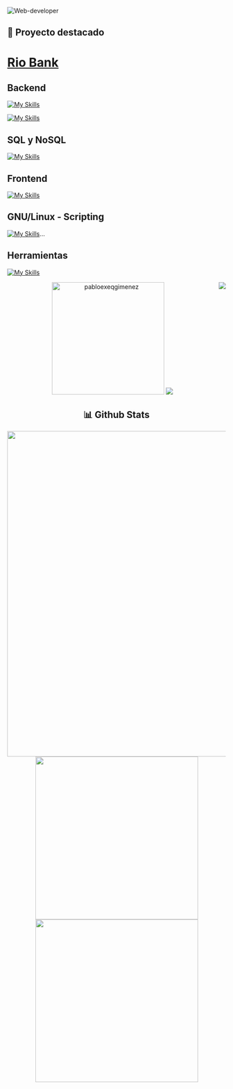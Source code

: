![Web-developer](https://res.cloudinary.com/dryi0j55n/image/upload/f_auto,q_auto/v1/varios/lquqn3z49xv60aadwrl5)

## 📌 Proyecto destacado

# [Rio Bank](https://github.com/PabloExeQGimenez/RioBank)

## Backend
[![My Skills](https://skillicons.dev/icons?i=js,nodejs,express,pug,npm,vite)](https://skillicons.dev)

[![My Skills](https://skillicons.dev/icons?i=java,spring,hibernate,gradle)](https://skillicons.dev)

## SQL y NoSQL
[![My Skills](https://skillicons.dev/icons?i=mysql,mongo,postgres)](https://skillicons.dev)

## Frontend
[![My Skills](https://skillicons.dev/icons?i=js,css,html,bootstrap,vue,react,md)](https://skillicons.dev)

## GNU/Linux - Scripting

[![My Skills](https://skillicons.dev/icons?i=linux,debian,ubuntu,mint)](https://skillicons.dev)...

## Herramientas
[![My Skills](https://skillicons.dev/icons?i=git,github,vscode,postman,idea)](https://skillicons.dev)

<div align="center">
<img src="https://github-readme-stats.vercel.app/api/top-langs?username=pabloexeqgimenez&show_icons=true&theme=tokyonight&locale=es&hide=jupyter%20notebook,lex,&langs_count=8" alt="pabloexeqgimenez" height="259" />
  <img src="https://user-images.githubusercontent.com/73097560/115834477-dbab4500-a447-11eb-908a-139a6edaec5c.gif">
<img align="right" src="https://views.whatilearened.today/views/github/pabloexeqgimenez/pabloexeqgimenez.svg?cache=remove"/>

 <h2> 📊 Github Stats</h2>
<p >
<img src="http://github-profile-summary-cards.vercel.app/api/cards/profile-details?username=PabloExeqGimenez&theme=tokyonight" width="750" align="center">
<br>
<img src="http://github-profile-summary-cards.vercel.app/api/cards/repos-per-language?username=pabloexeqgimenez&theme=tokyonight" width="375">
<img src="http://github-profile-summary-cards.vercel.app/api/cards/most-commit-language?username=pabloexeqgimenez&theme=tokyonight" width="375">
	
</p>

</div>

<!--
**PabloExeQGimenez/PabloExeQGimenez** is a ✨ _special_ ✨ repository because its `README.md` (this file) appears on your GitHub profile.

Here are some ideas to get you started:

- 🔭 I’m currently working on ...
- 🌱 I’m currently learning ...
- 👯 I’m looking to collaborate on ...
- 🤔 I’m looking for help with ...
- 💬 Ask me about ...
- 📫 How to reach me: ...
- 😄 Pronouns: ...
- ⚡ Fun fact: ...
-->
